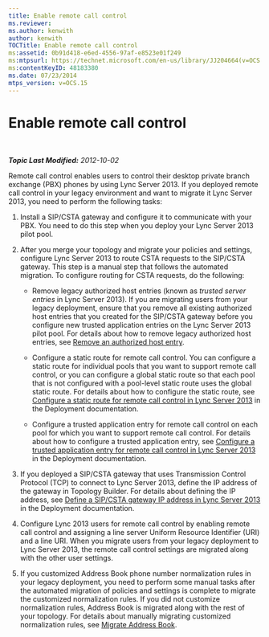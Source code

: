 ```yaml
---
title: Enable remote call control
ms.reviewer: 
ms.author: kenwith
author: kenwith
TOCTitle: Enable remote call control
ms:assetid: 0b91d418-e6ed-4556-97af-e8523e01f249
ms:mtpsurl: https://technet.microsoft.com/en-us/library/JJ204664(v=OCS.15)
ms:contentKeyID: 48183380
ms.date: 07/23/2014
mtps_version: v=OCS.15
---
```


<div data-xmlns="http://www.w3.org/1999/xhtml">

<div class="topic" data-xmlns="http://www.w3.org/1999/xhtml" data-msxsl="urn:schemas-microsoft-com:xslt" data-cs="http://msdn.microsoft.com/en-us/">

<div data-asp="http://msdn2.microsoft.com/asp">

# Enable remote call control

</div>

<div id="mainSection">

<div id="mainBody">

<span> </span>

_**Topic Last Modified:** 2012-10-02_

Remote call control enables users to control their desktop private branch exchange (PBX) phones by using Lync Server 2013. If you deployed remote call control in your legacy environment and want to migrate it Lync Server 2013, you need to perform the following tasks:

1.  Install a SIP/CSTA gateway and configure it to communicate with your PBX. You need to do this step when you deploy your Lync Server 2013 pilot pool.

2.  After you merge your topology and migrate your policies and settings, configure Lync Server 2013 to route CSTA requests to the SIP/CSTA gateway. This step is a manual step that follows the automated migration. To configure routing for CSTA requests, do the following:
    
      - Remove legacy authorized host entries (known as *trusted server entries* in Lync Server 2013). If you are migrating users from your legacy deployment, ensure that you remove all existing authorized host entries that you created for the SIP/CSTA gateway before you configure new trusted application entries on the Lync Server 2013 pilot pool. For details about how to remove legacy authorized host entries, see [Remove an authorized host entry](remove-an-authorized-host-entry.md).
    
      - Configure a static route for remote call control. You can configure a static route for individual pools that you want to support remote call control, or you can configure a global static route so that each pool that is not configured with a pool-level static route uses the global static route. For details about how to configure the static route, see [Configure a static route for remote call control in Lync Server 2013](lync-server-2013-configure-a-static-route-for-remote-call-control.md) in the Deployment documentation.
    
      - Configure a trusted application entry for remote call control on each pool for which you want to support remote call control. For details about how to configure a trusted application entry, see [Configure a trusted application entry for remote call control in Lync Server 2013](lync-server-2013-configure-a-trusted-application-entry-for-remote-call-control.md) in the Deployment documentation.

3.  If you deployed a SIP/CSTA gateway that uses Transmission Control Protocol (TCP) to connect to Lync Server 2013, define the IP address of the gateway in Topology Builder. For details about defining the IP address, see [Define a SIP/CSTA gateway IP address in Lync Server 2013](lync-server-2013-define-a-sip-csta-gateway-ip-address.md) in the Deployment documentation.

4.  Configure Lync 2013 users for remote call control by enabling remote call control and assigning a line server Uniform Resource Identifier (URI) and a line URI. When you migrate users from your legacy deployment to Lync Server 2013, the remote call control settings are migrated along with the other user settings.

5.  If you customized Address Book phone number normalization rules in your legacy deployment, you need to perform some manual tasks after the automated migration of policies and settings is complete to migrate the customized normalization rules. If you did not customize normalization rules, Address Book is migrated along with the rest of your topology. For details about manually migrating customized normalization rules, see [Migrate Address Book](migrate-address-book_1.md).

</div>

<span> </span>

</div>

</div>

</div>

